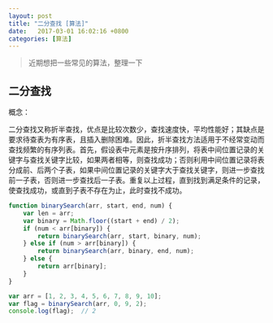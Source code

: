```yaml
---
layout: post
title: "二分查找 [算法]" 
date:   2017-03-01 16:02:16 +0800
categories: [算法]
---
```


> 近期想把一些常见的算法，整理一下

## 二分查找

概念：

二分查找又称折半查找，优点是比较次数少，查找速度快，平均性能好；其缺点是要求待查表为有序表，且插入删除困难。因此，折半查找方法适用于不经常变动而查找频繁的有序列表。首先，假设表中元素是按升序排列，将表中间位置记录的关键字与查找关键字比较，如果两者相等，则查找成功；否则利用中间位置记录将表分成前、后两个子表，如果中间位置记录的关键字大于查找关键字，则进一步查找前一子表，否则进一步查找后一子表。重复以上过程，直到找到满足条件的记录，使查找成功，或直到子表不存在为止，此时查找不成功。


```javascript
function binarySearch(arr, start, end, num) {
	var len = arr;
	var binary = Math.floor((start + end) / 2);
	if (num < arr[binary]) {
		return binarySearch(arr, start, binary, num);
	} else if (num > arr[binary]) {
		return binarySearch(arr, binary, end, num);
	} else {
		return arr[binary];
	}
}

var arr = [1, 2, 3, 4, 5, 6, 7, 8, 9, 10];
var flag = binarySearch(arr, 0, 9, 2);
console.log(flag);  // 2
```